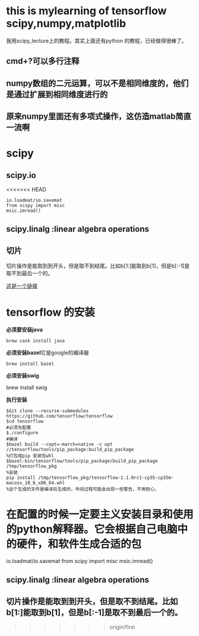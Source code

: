# this is mylearning of tensorflow scipy,numpy,matplotlib
我用scipy_lecture上的教程。其实上面还有python 的教程，已经做得很棒了。
## cmd+?可以多行注释
## numpy数组的二元运算，可以不是相同维度的，他们是通过扩展到相同维度进行的

## 原来numpy里面还有多项式操作，这仿造matlab简直一流啊



# scipy

## scipy.io
<<<<<<< HEAD

    io.loadmat/io.savemat
    from scipy import misc
    msic.imread()


## scipy.linalg :linear algebra operations

## 切片
切片操作是能取到到开头，但是取不到结尾。比如b[1:]能取到b[1]，但是b[:-1]是取不到最后一个的。

[这是一个链接](http://baidu.com)
# tensorflow 的安装
**必须要安装java**

    brew cask install java

**必须安装bazel**它是google的编译器

    brew install bazel

**必须安装swig**

  brew install swig

**执行安装**

    $Git clone --recurse-submodules https://github.com/tensorflow/tensorflow
    $cd tensorflow
    #必须先配置
    $./configure
    #编译
    $bazel build --copt=-march=native -c opt //tensorflow/tools/pip_package:build_pip_package
    %打包成pip 安装包whl
    $bazel-bin/tensorflow/tools/pip_package/build_pip_package /tmp/tensorflow_pkg
    %安装
    pip install /tmp/tensorflow_pkg/tensorflow-1.1.0rc1-cp35-cp35m-macosx_10_6_x86_64.whl
    %这个生成的文件是编译后生成的，中间过程可能会出现一些警告，不用担心。

在配置的时候一定要主义安装目录和使用的python解释器。它会根据自己电脑中的硬件，和软件生成合适的包
=======
io.loadmat/io.savemat
from scipy import misc
msic.imread()

## scipy.linalg :linear algebra operations

## 切片操作是能取到到开头，但是取不到结尾。比如b[1:]能取到b[1]，但是b[:-1]是取不到最后一个的。
>>>>>>> origin/first
